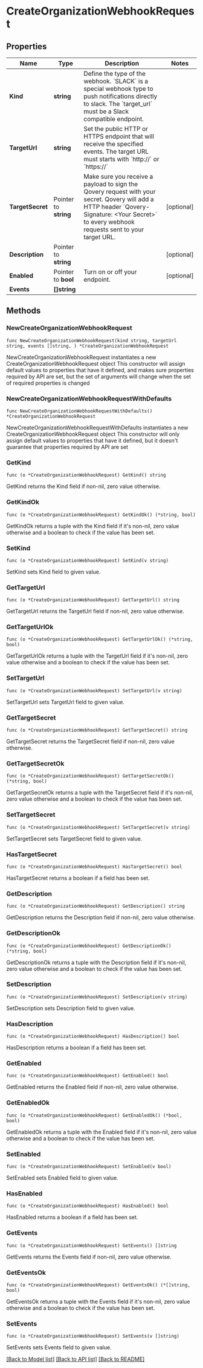 # CreateOrganizationWebhookRequest

## Properties

Name | Type | Description | Notes
------------ | ------------- | ------------- | -------------
**Kind** | **string** | Define the type of the webhook. &#x60;SLACK&#x60; is a special webhook type to push notifications directly to slack. The &#x60;target_url&#x60; must be a Slack compatible endpoint. | 
**TargetUrl** | **string** | Set the public HTTP or HTTPS endpoint that will receive the specified events. The target URL must starts with &#x60;http://&#x60; or &#x60;https://&#x60;  | 
**TargetSecret** | Pointer to **string** | Make sure you receive a payload to sign the Qovery request with your secret. Qovery will add a HTTP header &#x60;Qovery-Signature: &lt;Your Secret&gt;&#x60; to every webhook requests sent to your target URL.  | [optional] 
**Description** | Pointer to **string** |  | [optional] 
**Enabled** | Pointer to **bool** | Turn on or off your endpoint. | [optional] 
**Events** | **[]string** |  | 

## Methods

### NewCreateOrganizationWebhookRequest

`func NewCreateOrganizationWebhookRequest(kind string, targetUrl string, events []string, ) *CreateOrganizationWebhookRequest`

NewCreateOrganizationWebhookRequest instantiates a new CreateOrganizationWebhookRequest object
This constructor will assign default values to properties that have it defined,
and makes sure properties required by API are set, but the set of arguments
will change when the set of required properties is changed

### NewCreateOrganizationWebhookRequestWithDefaults

`func NewCreateOrganizationWebhookRequestWithDefaults() *CreateOrganizationWebhookRequest`

NewCreateOrganizationWebhookRequestWithDefaults instantiates a new CreateOrganizationWebhookRequest object
This constructor will only assign default values to properties that have it defined,
but it doesn't guarantee that properties required by API are set

### GetKind

`func (o *CreateOrganizationWebhookRequest) GetKind() string`

GetKind returns the Kind field if non-nil, zero value otherwise.

### GetKindOk

`func (o *CreateOrganizationWebhookRequest) GetKindOk() (*string, bool)`

GetKindOk returns a tuple with the Kind field if it's non-nil, zero value otherwise
and a boolean to check if the value has been set.

### SetKind

`func (o *CreateOrganizationWebhookRequest) SetKind(v string)`

SetKind sets Kind field to given value.


### GetTargetUrl

`func (o *CreateOrganizationWebhookRequest) GetTargetUrl() string`

GetTargetUrl returns the TargetUrl field if non-nil, zero value otherwise.

### GetTargetUrlOk

`func (o *CreateOrganizationWebhookRequest) GetTargetUrlOk() (*string, bool)`

GetTargetUrlOk returns a tuple with the TargetUrl field if it's non-nil, zero value otherwise
and a boolean to check if the value has been set.

### SetTargetUrl

`func (o *CreateOrganizationWebhookRequest) SetTargetUrl(v string)`

SetTargetUrl sets TargetUrl field to given value.


### GetTargetSecret

`func (o *CreateOrganizationWebhookRequest) GetTargetSecret() string`

GetTargetSecret returns the TargetSecret field if non-nil, zero value otherwise.

### GetTargetSecretOk

`func (o *CreateOrganizationWebhookRequest) GetTargetSecretOk() (*string, bool)`

GetTargetSecretOk returns a tuple with the TargetSecret field if it's non-nil, zero value otherwise
and a boolean to check if the value has been set.

### SetTargetSecret

`func (o *CreateOrganizationWebhookRequest) SetTargetSecret(v string)`

SetTargetSecret sets TargetSecret field to given value.

### HasTargetSecret

`func (o *CreateOrganizationWebhookRequest) HasTargetSecret() bool`

HasTargetSecret returns a boolean if a field has been set.

### GetDescription

`func (o *CreateOrganizationWebhookRequest) GetDescription() string`

GetDescription returns the Description field if non-nil, zero value otherwise.

### GetDescriptionOk

`func (o *CreateOrganizationWebhookRequest) GetDescriptionOk() (*string, bool)`

GetDescriptionOk returns a tuple with the Description field if it's non-nil, zero value otherwise
and a boolean to check if the value has been set.

### SetDescription

`func (o *CreateOrganizationWebhookRequest) SetDescription(v string)`

SetDescription sets Description field to given value.

### HasDescription

`func (o *CreateOrganizationWebhookRequest) HasDescription() bool`

HasDescription returns a boolean if a field has been set.

### GetEnabled

`func (o *CreateOrganizationWebhookRequest) GetEnabled() bool`

GetEnabled returns the Enabled field if non-nil, zero value otherwise.

### GetEnabledOk

`func (o *CreateOrganizationWebhookRequest) GetEnabledOk() (*bool, bool)`

GetEnabledOk returns a tuple with the Enabled field if it's non-nil, zero value otherwise
and a boolean to check if the value has been set.

### SetEnabled

`func (o *CreateOrganizationWebhookRequest) SetEnabled(v bool)`

SetEnabled sets Enabled field to given value.

### HasEnabled

`func (o *CreateOrganizationWebhookRequest) HasEnabled() bool`

HasEnabled returns a boolean if a field has been set.

### GetEvents

`func (o *CreateOrganizationWebhookRequest) GetEvents() []string`

GetEvents returns the Events field if non-nil, zero value otherwise.

### GetEventsOk

`func (o *CreateOrganizationWebhookRequest) GetEventsOk() (*[]string, bool)`

GetEventsOk returns a tuple with the Events field if it's non-nil, zero value otherwise
and a boolean to check if the value has been set.

### SetEvents

`func (o *CreateOrganizationWebhookRequest) SetEvents(v []string)`

SetEvents sets Events field to given value.



[[Back to Model list]](../README.md#documentation-for-models) [[Back to API list]](../README.md#documentation-for-api-endpoints) [[Back to README]](../README.md)


